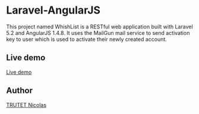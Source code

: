 # Laravel-AngularJS
This project named WhishList is a RESTful web application built with Laravel 5.2 and AngularJS 1.4.8. It uses the MailGun mail service to send activation key to user which is used to activate their newly created account.


## Live demo

<a href="http://nicolastrutet.com/demos/whishlist/public/">Live demo</a>


## Author

<a href="http://nicolastrutet.com/">TRUTET Nicolas</a>
